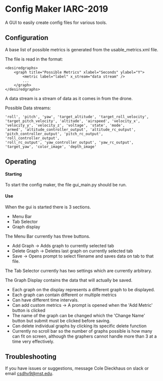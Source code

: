 # Config Maker IARC-2019
A GUI to easily create config files for various tools.

## Configuration
A base list of possible metrics is generated from the usable_metrics.xml file.

The file is read in the format:

    <desiredgraphs>
        <graph title="Possible Metrics" xlabel="Seconds" ylabel="Y">
            <metric label="label" x_stream="data stream" />
            ...
        </graph>
    </desiredgraphs>


A data stream is a stream of data as it comes in from the drone.

Possible Data streams:
    
    'roll', 'pitch', 'yaw', 'target_altitude', 'target_roll_velocity',
    'target_pitch_velocity', 'altitude', 'airspeed', 'velocity_x', 
    'velocity_y', 'velocity_z', 'voltage', 'state', 'mode',
    'armed', 'altitude_controller_output', 'altitude_rc_output', 
    'pitch_controller_output', 'pitch_rc_output', 'roll_controller_output', 
    'roll_rc_output', 'yaw_controller_output', 'yaw_rc_output', 
    'target_yaw', 'color_image', 'depth_image'

## Operating
#### Starting
To start the config maker, the file gui_main.py should be run.

#### Use
When the gui is started there is 3 sections. 
- Menu Bar
- Tab Selector
- Graph display

The Menu Bar currently has three buttons. 
- Add Graph -> Adds graph to currently selected tab
- Delete Graph -> Deletes last graph on currently selected tab
- Save -> Opens prompt to select filename and saves data on tab to that file.


The Tab Selector currently has two settings which are currently arbitrary.

The Graph Display contains the data that will actually be saved.

- Each graph on the display represents a different graph to be displayed.
- Each graph can contain different or multiple metrics 
- Can have different time intervals.
- Can add custom metrics -> A prompt is opened when the 'Add Metric' 
  button is clicked
- The name of the graph can be changed which the 'Change Name' button
  but submit must be clicked before saving.
- Can delete individual graphs by clicking its specific delete function
- Currently no scroll bar so the number of graphs possible is how many 
  can fit on screen, although the graphers cannot handle more than 3 at
  a time very effectively.


## Troubleshooting
If you have issues or suggestions, message Cole Dieckhaus on slack or email csdhv9@mst.edu.